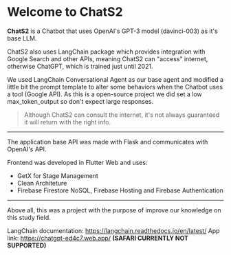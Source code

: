 # Welcome to ChatS2

**ChatS2** is a Chatbot that uses OpenAI's GPT-3 model (davinci-003) as it's base LLM. 

ChatS2 also uses LangChain package which provides integration with Google Search and other APIs, meaning ChatS2 can "access" internet, otherwise ChatGPT, which is trained just until 2021.

We used LangChain Conversational Agent as our base agent and modified a little bit the prompt template to alter some behaviors when the Chatbot uses a tool (Google API). As this is a open-source project we did set a low max_token_output so don't expect large responses.

> Although ChatS2 can consult the internet, it's not always guaranteed it will return with the right info.

----------------------------------------------------------------------------------------------------------------

The application base API was made with Flask and communicates with OpenAI's API.

Frontend was developed in Flutter Web and uses: 
- GetX for Stage Management
- Clean Architeture
- Firebase Firestore NoSQL, Firebase Hosting and Firebase Authentication

----------------------------------------------------------------------------------------------------------------

Above all, this was a project with the purpose of improve our knowledge on this study field.

LangChain documentation: https://langchain.readthedocs.io/en/latest/
App link: https://chatgpt-ed4c7.web.app/ **(SAFARI CURRENTLY NOT SUPPORTED)**
